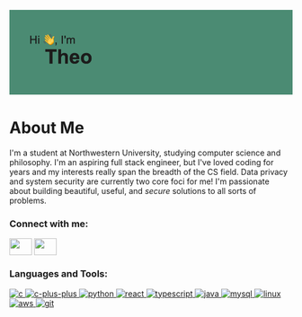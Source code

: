 [![MasterHead](header.png)](https://www.github.com/m4ur1n0)

<!--[![Theo's GitHub stats](https://github-readme-stats.vercel.app/api?username=m4ur1n0)](https://github.com/anuraghazra/github-readme-stats)-->
# About Me
I'm a student at Northwestern University, studying computer science and philosophy. I'm an aspiring full stack engineer, but I've loved coding for years and my interests really span the breadth of the CS field. Data privacy and system security are currently two core foci for me! I'm passionate about building beautiful, useful, and _secure_ solutions to all sorts of problems.

<h3 align="left">Connect with me:</h3>
<p align="left">
<a href="www.linkedin.com/in/theo-maurino-829929239" target="blank"><img align="center" src="https://cdn.jsdelivr.net/npm/simple-icons@3.0.1/icons/linkedin.svg" alt="" height="30" width="40" /></a>
<a href="https://www.instagram.com/theomaurino/" target="blank"><img align="center" src="https://cdn.jsdelivr.net/npm/simple-icons@3.0.1/icons/instagram.svg" alt="" height="30" width="40" /></a>
</p>

<h3 align="left">Languages and Tools:</h3>
<p align="left"> 
  <a href="https://www.cprogramming.com/" target="_blank"> <img src="https://cdn.jsdelivr.net/gh/devicons/devicon@latest/icons/c/c-original.svg" alt="c" width="40" height="40"/> </a>
  <a href="https://www.w3schools.com/cpp/" target="_blank"> <img src="https://cdn.jsdelivr.net/gh/devicons/devicon@latest/icons/cplusplus/cplusplus-original.svg" alt="c-plus-plus" width="40" height="40"/> </a>
  <a href="https://www.w3schools.com/css/" target="_blank"> <img src="https://cdn.jsdelivr.net/gh/devicons/devicon@latest/icons/python/python-original.svg" alt="python" width="40" height="40"/> </a>
  <a href="https://www.figma.com/" target="_blank"> <img src="https://cdn.jsdelivr.net/gh/devicons/devicon@latest/icons/react/react-original.svg" alt="react" width="40" height="40"/> </a>
  <a href="https://flutter.dev" target="_blank"> <img src="https://cdn.jsdelivr.net/gh/devicons/devicon@latest/icons/typescript/typescript-original.svg" alt="typescript" width="40" height="40"/> </a>
  <a href="https://git-scm.com/" target="_blank"> <img src="https://cdn.jsdelivr.net/gh/devicons/devicon@latest/icons/java/java-original.svg" alt="java" width="40" height="40"/> </a>
  <a href="https://www.w3.org/html/" target="_blank"> <img src="https://cdn.jsdelivr.net/gh/devicons/devicon@latest/icons/mysql/mysql-original.svg" alt="mysql" width="40" height="40"/> </a>
  <a href="https://www.linux.org/" target="_blank"> <img src="https://cdn.jsdelivr.net/gh/devicons/devicon@latest/icons/linux/linux-original.svg" alt="linux" width="40" height="40"/> </a>
  <a href="https://www.photoshop.com/en" target="_blank"> <img src="https://cdn.jsdelivr.net/gh/devicons/devicon@latest/icons/amazonwebservices/amazonwebservices-original-wordmark.svg" alt="aws" width="40" height="40"/> </a>
  <a href="https://git-scm.com/" target="_blank"> <img src="https://cdn.jsdelivr.net/gh/devicons/devicon@latest/icons/git/git-original.svg"alt="git" width="40" height="40"/> </a> 
</p>



<!--
**m4ur1n0/m4ur1n0** is a ✨ _special_ ✨ repository because its `README.md` (this file) appears on your GitHub profile.

Here are some ideas to get you started:

- 🔭 I’m currently working on ...
- 🌱 I’m currently learning ...
- 👯 I’m looking to collaborate on ...
- 🤔 I’m looking for help with ...
- 💬 Ask me about ...
- 📫 How to reach me: ...
- 😄 Pronouns: ...
- ⚡ Fun fact: ...
-->
